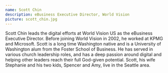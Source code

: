 ```yaml
---
name: Scott Chin 
description: eBusiness Executive Director, World Vision 
picture: scott_chin.jpg 
---
```

Scott Chin leads the digital efforts at World Vision US as the eBusiness Executive Director.  Before joining World Vision in 2002, he worked at KPMG and Microsoft.  Scott is a long time Washington native and is a University of Washington alum from the Foster School of Business.  He has served in various church leadership roles, and has a deep passion around digital and helping other leaders reach their full God-given potential.  Scott, his wife Stephanie and his two kids, Spencer and Amy, live in the Seattle area.
